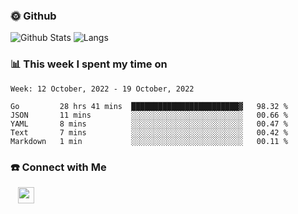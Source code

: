 

<h3> 🌞 Github</h3>

![Github Stats](https://github-readme-stats-beta-lovat.vercel.app/api?username=QiuYukang&count_private=true&show_icons=true&hide=stars)
![Langs](https://github-readme-stats-beta-lovat.vercel.app/api/top-langs/?username=QiuYukang&count_private=true&layout=compact)

<h3> 📊 This week I spent my time on</h3>

<!--START_SECTION:waka-->
```text
Week: 12 October, 2022 - 19 October, 2022

Go         28 hrs 41 mins  ████████████████████████▓   98.32 % 
JSON       11 mins         ░░░░░░░░░░░░░░░░░░░░░░░░░   00.66 % 
YAML       8 mins          ░░░░░░░░░░░░░░░░░░░░░░░░░   00.47 % 
Text       7 mins          ░░░░░░░░░░░░░░░░░░░░░░░░░   00.42 % 
Markdown   1 min           ░░░░░░░░░░░░░░░░░░░░░░░░░   00.11 % 
```
<!--END_SECTION:waka-->

<!--
<h3>🛠 Tech Stack</h3>

- 💻 &nbsp; Java | C | Matlab | C++ | Python
- 🌐 &nbsp; HTML | CSS | JavaScript | Bootstrap
- 🛢  &nbsp; MySQL | Redis
- 🔧 &nbsp; NS-3 | Git | Markdown
-->

<h3> ☎️ Connect with Me </h3>
&nbsp;&nbsp;
<a href="mailto:b612n@qq.com">
  <img href="mailto:b612n@qq.com" align="center" width="26px" src="https://github.com/TheDudeThatCode/TheDudeThatCode/blob/master/Assets/Gmail.svg" />
</a>
